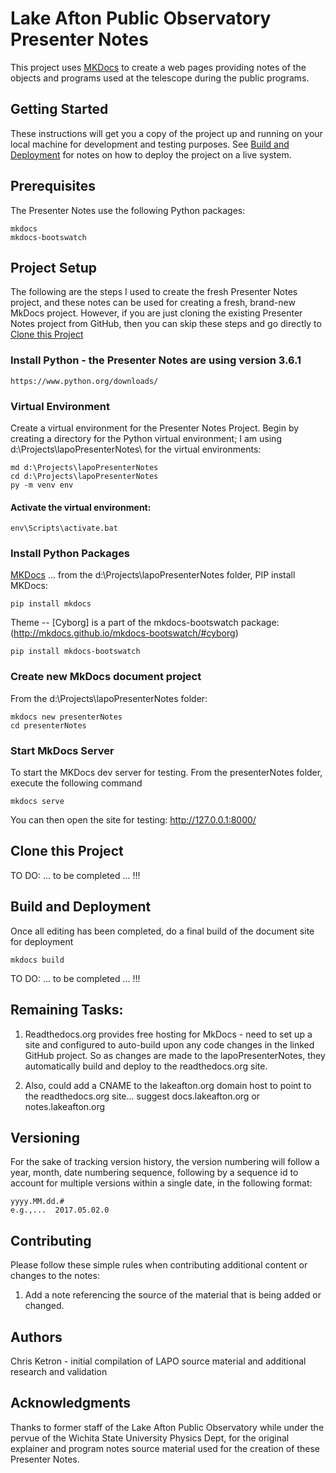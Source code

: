 # Lake Afton Public Observatory Presenter Notes
This project uses [MKDocs](http://www.mkdocs.org/) to create a web pages providing notes of the objects and programs used at the telescope during the public programs.

## Getting Started

These instructions will get you a copy of the project up and running on your local machine for development and testing purposes. See [Build and Deployment](#build-and-deployment) for notes on how to deploy the project on a live system.

## Prerequisites

The Presenter Notes use the following Python packages:

    mkdocs
    mkdocs-bootswatch

## Project Setup
The following are the steps I used to create the fresh Presenter Notes project, 
and these notes can be used for creating a fresh, brand-new MkDocs project.
However, if you are just cloning the existing Presenter Notes project from GitHub, 
then you can skip these steps and go directly to [Clone this Project](#clone-this-project)
    
### Install Python - the Presenter Notes are using version 3.6.1
	https://www.python.org/downloads/
	
### Virtual Environment
Create a virtual environment for the Presenter Notes Project.  Begin by creating a directory for the Python virtual environment;
I am using d:\Projects\lapoPresenterNotes\ for the virtual environments:
	
	md d:\Projects\lapoPresenterNotes
	cd d:\Projects\lapoPresenterNotes
	py -m venv env

#### Activate the virtual environment:

	env\Scripts\activate.bat
		
### Install Python Packages
    
[MKDocs](http://www.mkdocs.org/)
... from the d:\Projects\lapoPresenterNotes folder, PIP install MKDocs:

	pip install mkdocs

Theme -- [Cyborg] is a part of the mkdocs-bootswatch package:(http://mkdocs.github.io/mkdocs-bootswatch/#cyborg)

	pip install mkdocs-bootswatch

### Create new MkDocs document project
From the d:\Projects\lapoPresenterNotes folder:

	mkdocs new presenterNotes
	cd presenterNotes
	
### Start MkDocs Server
To start the MKDocs dev server for testing.
From the presenterNotes folder, execute the following command

	mkdocs serve

You can then open the site for testing:
	http://127.0.0.1:8000/
	
## Clone this Project

TO DO:  ... to be completed ... !!!

## Build and Deployment
Once all editing has been completed, do a final build of the document site for deployment

	mkdocs build

TO DO:  ... to be completed ... !!!
	
## Remaining Tasks:
1. Readthedocs.org provides free hosting for MkDocs - need to set up a site and configured to auto-build upon any code changes in the linked GitHub project.
    So as changes are made to the lapoPresenterNotes, they automatically build and deploy to the readthedocs.org site.
		
2. Also, could add a CNAME to the lakeafton.org domain host to point to the readthedocs.org site… suggest docs.lakeafton.org or notes.lakeafton.org

## Versioning
For the sake of tracking version history, the version numbering will follow a year, month, date numbering sequence, following by a sequence id to account for multiple versions within a single date, in the following format:

	yyyy.MM.dd.#
	e.g.,...  2017.05.02.0

## Contributing
Please follow these simple rules when contributing additional content or changes to the notes:

1. Add a note referencing the source of the material that is being added or changed.

## Authors
Chris Ketron - initial compilation of LAPO source material and additional research and validation

## Acknowledgments
Thanks to former staff of the Lake Afton Public Observatory while under the pervue of
the Wichita State University Physics Dept, for the original explainer and program notes source
material used for the creation of these Presenter Notes.


